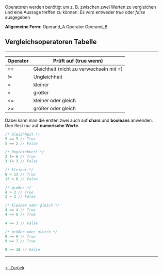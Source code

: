 Operatoren werden benötigt um z. B. zwischen zwei Werten zu vergleichen und eine Aussage treffen zu können. Es wird entweder *true* oder *false* ausgegeben

**Allgemeine Form:** Operand_A Operator Operand_B

## Vergleichsoperatoren Tabelle
---

| Operator | Prüft auf (true wenn)                    |
| -------- | ---------------------------------------- |
| ==       | Gleichheit (nicht zu verwechseln mit  =) |
| !=       | Ungleichheit                             |
| <        | kleiner                                  |
| >        | größer                                   |
| <=       | kleiner oder gleich                      |
| >=       | größer oder gleich                       |

Dabei kann man die ersten zwei auch auf **chars** und **booleans** anwenden. Den Rest nur auf **numerische Werte**.

```java
/* Gleichheit */
5 == 5 // True
5 == 2 // False

/* Ungleichheit */
2 != 6 // True
3 != 3 // False

/* kleiner */
8 < 13 // True
13 < 8 // False

/* größer */
4 > 2 // True
2 > 2 // False

/* kleiner oder gleich */
4 <= 4 // True
4 <= 6 // True

4 <= 3 // False

/* größer oder gleich */
9 >= 9 // True
9 >= 7 // True

9 >= 10 // False
```

<hr>

<div style="display: flex; justify-content: space-between;">

  <a href="13 Fachsprache 3">← Zurück</a>

  <!-- <a href="14 Relationale und logische Operatoren">Weiter →</a> -->

</div>